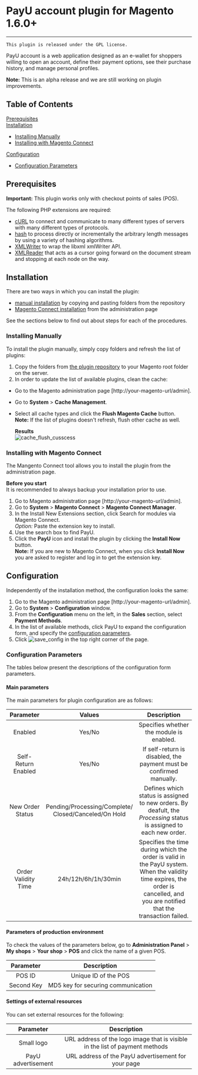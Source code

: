 # PayU account plugin for Magento 1.6.0+
-------
``This plugin is released under the GPL license.``

PayU account is a web application designed as an e-wallet for shoppers willing to open an account, 
define their payment options, see their purchase history, and manage personal profiles.

**Note:** This is an alpha release and we are still working on plugin improvements.

## Table of Contents

[Prerequisites][1] <br />
[Installation][2]
* [Installing Manually][2.1]
* [Installing with Magento Connect][2.2]

[Configuration][3]
* [Configuration Parameters][3.1]


## Prerequisites

**Important:** This plugin works only with checkout points of sales (POS).

The following PHP extensions are required:

* [cURL][ext2] to connect and communicate to many different types of servers with many different types of protocols.
* [hash][ext3] to process directly or incrementally the arbitrary length messages by using a variety of hashing algorithms.
* [XMLWriter][ext4] to wrap the libxml xmlWriter API.
* [XMLReader][ext5] that acts as a cursor going forward on the document stream and stopping at each node on the way.

## Installation

There are two ways in which you can install the plugin:

* [manual installation][2.1] by copying and pasting folders from the repository
* [Magento Connect installation][2.2] from the administration page

See the sections below to find out about steps for each of the procedures.

### Installing Manually

To install the plugin manually, simply copy folders and refresh the list of plugins:

1. Copy the folders from [the plugin repository][ext1] to your Magento root folder on the server.
2. In order to update the list of available plugins, clean the cache:
  * Go to the Magento administration page [http://your-magento-url/admin].
  * Go to **System** > **Cache Management**.
  * Select all cache types and click  the **Flush Magento Cache** button.<br /> 
  **Note:** If the list of plugins doesn't refresh, flush other cache as well.

      **Results**<br />
     ![cache_flush_cusscess][img3]

### Installing with Magento Connect 

The Mangento Connect tool allows you to install the plugin from the administration page. 

**Before you start**<br />
It is recommended to always backup your installation prior to use.

1. Go to Magento administration page [http://your-magento-url/admin].
2. Go to **System** > **Magento Connect** > **Magento Connect Manager**.
3. In the Install New Extensions section, click Search for modules via Magento Connect.<br /> 
*Option:* Paste the extension key to install.
4. Use the search box to find PayU.
5. Click the **PayU** icon and install the plugin by clicking the **Install Now** button.<br />
**Note:** If you are new to Magento Connect, when you click **Install Now** you are asked to register and log in to get the extension key.<br />
  
## Configuration

Independently of the installation method, the configuration looks the same:

1. Go to the Magento administration page [http://your-magento-url/admin].
2. Go to **System** > **Configuration** window. 
3. From the **Configuration** menu on the left, in the **Sales** section, select **Payment Methods**.
4. In the list of available methods, click PayU to expand the configuration form, and specify the [configuration parameters][3.1].
5. Click ![save_config][img2] in the top right corner of the page.

### Configuration Parameters

The tables below present the descriptions of the configuration form parameters.

#### Main parameters

The main parameters for plugin configuration are as follows:

| Parameter | Values | Description | 
|:---------:|:------:|:-----------:|
|Enabled|Yes/No|Specifies whether the module is enabled.|
|Self-Return Enabled|Yes/No|If self-return is disabled, the payment must be confirmed manually.|
|New Order Status|Pending/Processing/Complete/ <br /> Closed/Canceled/On Hold|Defines which status is assigned to new orders. By deafult, the *Processing* status is assigned to each new order.|
|Order Validity Time|24h/12h/6h/1h/30min|Specifies the time during which the order is valid in the PayU system. When the validity time expires, the order is cancelled, and you are notified that the transaction failed.|

#### Parameters of production environment

To check the values of the parameters below, go to **Administration Panel** > **My shops** > **Your shop** > **POS** and click the name of a given POS.

| Parameter | Description | 
|:---------:|:-----------:|
|POS ID|Unique ID of the POS|
|Second Key| MD5 key for securing communication|

#### Settings of external resources

You can set external resources for the following:

| Parameter |Description | 
|:---------:|:-----------:|
|Small logo|URL address of the logo image that is visible in the list of payment methods|
|PayU advertisement|URL address of the PayU advertisement for your page|

<!--LINKS-->

<!--topic urls:-->

[1]: https://github.com/PayU/plugin_magento_160#prerequisites
[2]: https://github.com/PayU/plugin_magento_160#installation
[2.1]: https://github.com/PayU/plugin_magento_160#installing-manually
[2.2]: https://github.com/PayU/plugin_magento_160#installing-with-magento-connect
[3]: https://github.com/PayU/plugin_magento_160#configuration
[3.1]: https://github.com/PayU/plugin_magento_160#configuration-parameters
[3.1.1]: https://github.com/PayU/plugin_magento_160#main-parameters
[3.1.2]: https://github.com/PayU/plugin_magento_160#parameters-of-production-and-test-environments
[3.1.3]: https://github.com/PayU/plugin_magento_160#settings-of-external-resources


<!--external links:-->

[ext1]: https://github.com/PayU/plugin_magento_160
[ext2]: http://php.net/manual/en/book.curl.php
[ext3]: http://php.net/manual/en/book.hash.php
[ext4]: http://php.net/manual/en/book.xmlwriter.php
[ext5]: http://php.net/manual/en/book.xmlreader.php

<!--images:-->

[img2]: https://raw.github.com/PayU/plugin_magento_160/master/readme_images/save_config.png
[img3]: https://raw.github.com/PayU/plugin_magento_160/master/readme_images/cache_flushed.png
